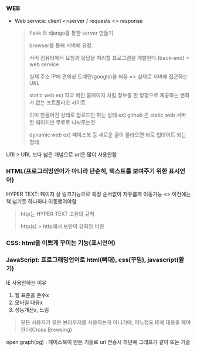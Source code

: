 ### WEB

- Web service: client <>server / requests <> response

  > flask 와 django를 통한 server 만들기
  >
  > 
  >
  > browser를 통해 서버에 요청. 
  >
  > 
  >
  > 서버 컴퓨터에서 요청과 응답을 처리할 프로그램을 개발한다.(back-end) = web service
  >
  > 
  >
  > 실제 주소 IP에 편의상 도메인(google)을 씌움  => 실제로 서버에 접근하는 URL
  >
  > 
  >
  > static web ex) 학교 메인 홈페이지 처럼 정보를 한 방향으로 제공하는 변화가 없는 포트폴리오 사이트 
  >
  > 이미 만들어진 상태로 업로드만 하는 상태  ex) github 은 static web 서버 한 페이지만 무료로 나눠주는것
  >
  > dynamic web ex) 페이스북 등 새로운 글이 올라오면 바로 업데이트 되는 형태 



URI > URL 보다 넓은 개념으로 url은 많이 사용안함



### HTML(프로그래밍언어가 아니라 단순히, 텍스트를 보여주기 위한 표시언어)

HYPER TEXT: 페이지 상 링크기능으로 특정 순서없이 자유롭게 이동가능 <> 이전에는 책 넘기듯 하나하나 이동했어야함 

> http는 HYPER TEXT 고유의 규칙 
>
> http(s) > http에서 보안이 강화된 버젼



### CSS: html을 이쁘게 꾸미는 기능(표시언어)

### JavaScript: 프로그래밍언어로 html(뼈대), css(꾸밈), javascript(활기)



IE 사용안하는 이유

1. 웹 표준을 준수x
2. 모바일 대응x
3. 성능개선x, 느림

> 모든 사용자가 같은 브라우저를 사용하는게 아니기에, 어느정도 IE에 대응을 해야한다(Cross Browsing)



open graph(og) : 페이스북이 만든 기술로 url 전송시 하단에 그래프가 같이 뜨는 기술



